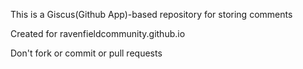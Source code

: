 This is a Giscus(Github App)-based repository for storing comments

Created for ravenfieldcommunity.github.io

Don't fork or commit or pull requests
